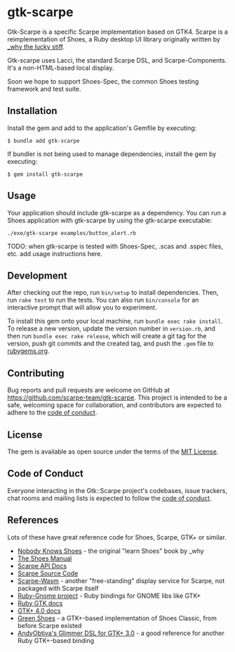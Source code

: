 # gtk-scarpe

Gtk-Scarpe is a specific Scarpe implementation based on GTK4. Scarpe is a reimplementation of Shoes, a Ruby desktop UI library originally written by [\_why the lucky stiff](https://en.wikipedia.org/wiki/Why_the_lucky_stiff).

Gtk-scarpe uses Lacci, the standard Scarpe DSL, and Scarpe-Components. It's a non-HTML-based local display.

Soon we hope to support Shoes-Spec, the common Shoes testing framework and test suite.

## Installation

Install the gem and add to the application's Gemfile by executing:

    $ bundle add gtk-scarpe

If bundler is not being used to manage dependencies, install the gem by executing:

    $ gem install gtk-scarpe

## Usage

Your application should include gtk-scarpe as a dependency. You can run a Shoes application with gtk-scarpe by using the gtk-scarpe executable:

    ./exe/gtk-scarpe examples/button_alert.rb

TODO: when gtk-scarpe is tested with Shoes-Spec, .scas and .sspec files, etc. add usage instructions here.

## Development

After checking out the repo, run `bin/setup` to install dependencies. Then, run `rake test` to run the tests. You can also run `bin/console` for an interactive prompt that will allow you to experiment.

To install this gem onto your local machine, run `bundle exec rake install`. To release a new version, update the version number in `version.rb`, and then run `bundle exec rake release`, which will create a git tag for the version, push git commits and the created tag, and push the `.gem` file to [rubygems.org](https://rubygems.org).

## Contributing

Bug reports and pull requests are welcome on GitHub at https://github.com/scarpe-team/gtk-scarpe. This project is intended to be a safe, welcoming space for collaboration, and contributors are expected to adhere to the [code of conduct](https://github.com/scarpe-team/gtk-scarpe/blob/main/CODE_OF_CONDUCT.md).

## License

The gem is available as open source under the terms of the [MIT License](https://opensource.org/licenses/MIT).

## Code of Conduct

Everyone interacting in the Gtk::Scarpe project's codebases, issue trackers, chat rooms and mailing lists is expected to follow the [code of conduct](https://github.com/scarpe-team/gtk-scarpe/blob/main/CODE_OF_CONDUCT.md).

## References

Lots of these have great reference code for Shoes, Scarpe, GTK+ or similar.

* [Nobody Knows Shoes](https://github.com/whymirror/why-archive/blob/master/shoes/nobody-knows-shoes.pdf) - the original "learn Shoes" book by \_why
* [The Shoes Manual](https://github.com/scarpe-team/scarpe/blob/main/docs/static/manual.md)
* [Scarpe API Docs](https://scarpe-team.github.io/scarpe/)
* [Scarpe Source Code](https://github.com/scarpe-team/scarpe/)
* [Scarpe-Wasm](https://github.com/scarpe-team/scarpe-wasm) - another "free-standing" display service for Scarpe, not packaged with Scarpe itself
* [Ruby-Gnome project](https://github.com/ruby-gnome/ruby-gnome) - Ruby bindings for GNOME libs like GTK+
* [Ruby GTK docs](https://www.rubydoc.info/gems/gtk4/4.2.0)
* [GTK+ 4.0 docs](https://docs.gtk.org/gtk4/getting_started.html)
* [Green Shoes](https://github.com/ashbb/green_shoes) - a GTK+-based implementation of Shoes Classic, from before Scarpe existed
* [AndyObtiva's Glimmer DSL for GTK+ 3.0](https://github.com/AndyObtiva/glimmer-dsl-gtk) - a good reference for another Ruby GTK+-based binding
